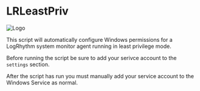# LRLeastPriv 
 
  ![Logo](https://www.asiapacificsecuritymagazine.com/wp-content/uploads/2015/12/log-rhythm_logo2.jpg)
  
This script will automatically configure Windows permissions for a LogRhythm system monitor agent running in least privilege mode. 
 
 
Before running the script be sure to add your serivce account to the `settings` section. 
 
 
After the script has run you must manually add your service account to the Windows Service as normal.


